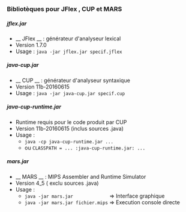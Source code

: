 ###  Bibliotèques pour JFlex , CUP et MARS

##### jflex.jar
- __ JFlex __ : générateur d'analyseur lexical
- Version 1.7.0
- Usage : ` java -jar jflex.jar specif.jflex `

##### java-cup.jar
- __ CUP __ : générateur d'analyseur syntaxique 
- Version 11b-20160615
- Usage : ` java -jar java-cup.jar specif.cup `

##### java-cup-runtime.jar
- Runtime requis pour le code produit par CUP
- Version 11b-20160615 (inclus sources .java)
- Usage :
    - ` java -cp java-cup-runtime.jar ... `
    - ou ` CLASSPATH = ... :java-cup-runtime.jar: ... `
    
##### mars.jar
- __ MARS __ : MIPS Assembler and Runtime Simulator
- Version 4_5 ( exclu sources .java)
- Usage :
    - ` java -jar mars.jar              `  => Interface graphique
    - ` java -jar mars.jar fichier.mips `  => Execution console directe
